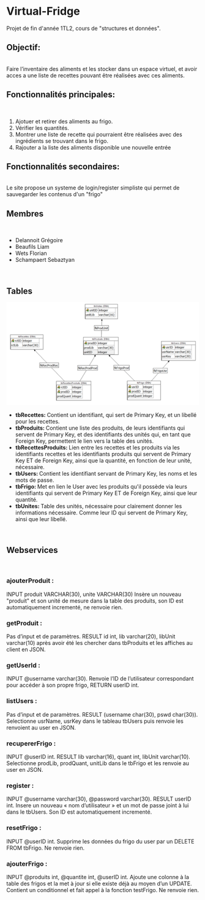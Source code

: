 # Virtual-Fridge
<body style="background-image: url(\"frontend/IMG/jath.png\")">
Projet de fin d'année 1TL2, cours de "structures et données".
<br>
<h2>Objectif:</h2>
<br>
Faire l’inventaire des aliments et les stocker dans un espace virtuel, et avoir acces a une liste de recettes pouvant être réalisées avec ces aliments.
<h2>Fonctionnalités principales:</h2>
<br>
<ol>
<li>Ajotuer et retirer des aliments au frigo.</li>
<li>Vérifier les quantités.</li>
<li>Montrer une liste de recette qui pourraient être réalisées avec des ingrédients se trouvant dans le frigo.</li>
<li>Rajouter a la liste des aliments disponible une nouvelle entrée</li>
</ol>
<h2>Fonctionnalités secondaires:</h2>
<br>
Le site propose un systeme de login/register simpliste qui permet de sauvegarder les contenus d'un "frigo"
<h2>Membres</h2>
<br>
<ul>
<li>Delannoit Grégoire</li>
<li>Beaufils Liam</li>
<li>Wets Florian</li>
<li>Schampaert Sebaztyan</li>
</ul>
<br>
<h2>Tables</h2>
<img src="frontend/IMG/tables.png">
<ul>
	<li><strong>tbRecettes: </strong>Contient un identifiant, qui sert de Primary Key, et un libellé pour les recettes. </li>
	<li><strong>tbProduits: </strong>Contient une liste des produits, de leurs identifiants qui servent de Primary Key, et des identifiants des unités qui, en tant que Foreign Key, permettent le lien vers la table des unités.</li>
	<li><strong>tbRecettesProduits: </strong>Lien entre les recettes et les produits via les identifiants recettes et les identifiants produits qui servent de Primary Key ET de Foreign Key, ainsi que la quantité, en fonction de leur unité, nécessaire.</li>
	<li><strong>tbUsers: </strong>Contient les identifiant servant de Primary Key, les noms et les mots de passe.</li>
	<li><strong>tbFrigo: </strong>Met en lien le User avec les produits qu'il possède via leurs identifiants qui servent de Primary Key ET de Foreign Key, ainsi que leur quantité.</li>
	<li><strong>tbUnites: </strong>Table des unités, nécessaire pour clairement donner les informations nécessaire. Comme leur ID qui servent de Primary Key, ainsi que leur libellé.</li>
</ul>
<br>
<h2>Webservices</h2>
<br>
<h3>ajouterProduit :</h3>
INPUT produit VARCHAR(30), unite VARCHAR(30)
Insère un nouveau "produit" et son unité de mesure dans la table des produits, son ID est automatiquement incrementé, ne renvoie rien.
<h3>getProduit :</h3>
Pas d’input et de paramètres. RESULT id int, lib varchar(20), libUnit varchar(10) après avoir été les chercher dans tbProduits et les affiches au client en JSON.
<h3>getUserId :</h3>
INPUT @username varchar(30). Renvoie l’ID de l’utilisateur correspondant pour accéder à son propre frigo, RETURN userID int.
<h3>listUsers :</h3>
Pas d’input et de paramètres. RESULT (username char(30), pswd char(30)). Selectionne usrName, usrKey dans le tableau tbUsers puis renvoie les renvoient au user en JSON.
<h3>recupererFrigo :</h3>
INPUT @userID int. RESULT lib varchar(16), quant int, libUnit varchar(10). Selectionne prodLib, prodQuant, unitLib dans le tbFrigo et les renvoie au user en JSON.
<h3>register :</h3>
INPUT @username varchar(30), @password varchar(30). RESULT userID int. Insere un nouveau « nom d’utilisateur » et un mot de passe joint à lui dans le tbUsers. Son ID est automatiquement incrementé.
<h3>resetFrigo :</h3>
INPUT @userID int. Supprime les données du frigo du user par un DELETE FROM tbFrigo. Ne renvoie rien.
<h3>ajouterFrigo :</h3>
INPUT @produits int, @quantite int, @userID int. Ajoute une colonne à la table des frigos et la met à jour si elle existe déjà au moyen d’un UPDATE. Contient un conditionnel et fait appel à la fonction testFrigo.  Ne renvoie rien.

</body>
